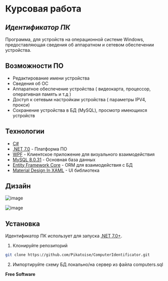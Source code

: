 # Курсовая работа
## _Идентификатор ПК_

Программа, для устройств на операционной системе Windows, предоставляющая сведения об аппаратном и сетевом обеспечении устройства.

## Возможности ПО

- Редактирование имени устройства
- Сведения об ОС
- Аппаратное обеспечение устройства ( видеокарта, процессор, оперативная память и т.д )
- Доступ к сетевым настройкам устройства ( параметры IPV4, прокси)
- Сохранение устройства в БД (MySQL), просмотр имеющихся устройств

## Технологии

- [C#](https://dotnet.microsoft.com/en-us/languages/csharp) 
- [.NET 7.0](https://dotnet.microsoft.com/en-us/download/dotnet/7.0) - Платформа ПО
- [WPF](https://github.com/dotnet/wpf) - Клиентское приложение для визуального взаимодействия
- [MySQL 8.0.31](https://www.mysql.com/) - Основная база данных
- [Entity Framework Core](https://github.com/dotnet/efcore) - ORM для взаимодействия с БД
- [Material Design In XAML](http://materialdesigninxaml.net/) - UI библиотека

## Дизайн

![image](https://github.com/Pikatoise/ComputerIdentificator/assets/89105378/68c58725-14b0-4b38-bee0-e9945e8c7ece)

![image](https://github.com/Pikatoise/ComputerIdentificator/assets/89105378/d1c31ae0-d4f1-4010-acdc-1afa476d85e4)


## Установка

Идентификатор ПК использует для запуска [.NET 7.0+](https://dotnet.microsoft.com/en-us/download/dotnet/7.0).

1. Клонируйте репозиторий 
```sh
git clone https://github.com/Pikatoise/ComputerIdentificator.git
```

2. Импортируйте схему БД локально/на сервер из файла computers.sql 

**Free Software**
